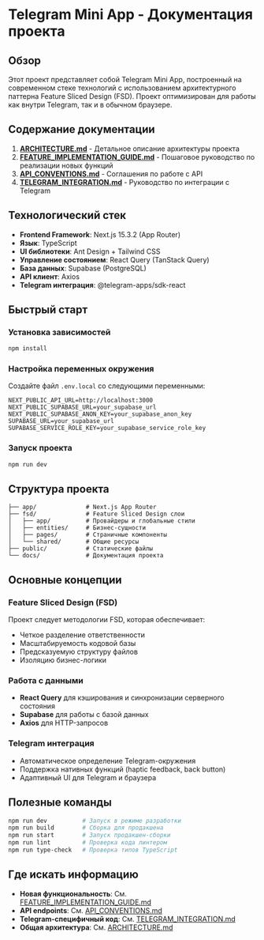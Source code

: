 # Telegram Mini App - Документация проекта

## Обзор

Этот проект представляет собой Telegram Mini App, построенный на современном стеке технологий с использованием архитектурного паттерна Feature Sliced Design (FSD). Проект оптимизирован для работы как внутри Telegram, так и в обычном браузере.

## Содержание документации

1. **[ARCHITECTURE.md](./ARCHITECTURE.md)** - Детальное описание архитектуры проекта
2. **[FEATURE_IMPLEMENTATION_GUIDE.md](./FEATURE_IMPLEMENTATION_GUIDE.md)** - Пошаговое руководство по реализации новых функций
3. **[API_CONVENTIONS.md](./API_CONVENTIONS.md)** - Соглашения по работе с API
4. **[TELEGRAM_INTEGRATION.md](./TELEGRAM_INTEGRATION.md)** - Руководство по интеграции с Telegram

## Технологический стек

- **Frontend Framework**: Next.js 15.3.2 (App Router)
- **Язык**: TypeScript
- **UI библиотеки**: Ant Design + Tailwind CSS
- **Управление состоянием**: React Query (TanStack Query)
- **База данных**: Supabase (PostgreSQL)
- **API клиент**: Axios
- **Telegram интеграция**: @telegram-apps/sdk-react

## Быстрый старт

### Установка зависимостей
```bash
npm install
```

### Настройка переменных окружения
Создайте файл `.env.local` со следующими переменными:
```env
NEXT_PUBLIC_API_URL=http://localhost:3000
NEXT_PUBLIC_SUPABASE_URL=your_supabase_url
NEXT_PUBLIC_SUPABASE_ANON_KEY=your_supabase_anon_key
SUPABASE_URL=your_supabase_url
SUPABASE_SERVICE_ROLE_KEY=your_supabase_service_role_key
```

### Запуск проекта
```bash
npm run dev
```

## Структура проекта

```
├── app/              # Next.js App Router
├── fsd/              # Feature Sliced Design слои
│   ├── app/          # Провайдеры и глобальные стили
│   ├── entities/     # Бизнес-сущности
│   ├── pages/        # Страничные компоненты
│   └── shared/       # Общие ресурсы
├── public/           # Статические файлы
└── docs/             # Документация проекта
```

## Основные концепции

### Feature Sliced Design (FSD)
Проект следует методологии FSD, которая обеспечивает:
- Четкое разделение ответственности
- Масштабируемость кодовой базы
- Предсказуемую структуру файлов
- Изоляцию бизнес-логики

### Работа с данными
- **React Query** для кэширования и синхронизации серверного состояния
- **Supabase** для работы с базой данных
- **Axios** для HTTP-запросов

### Telegram интеграция
- Автоматическое определение Telegram-окружения
- Поддержка нативных функций (haptic feedback, back button)
- Адаптивный UI для Telegram и браузера

## Полезные команды

```bash
npm run dev          # Запуск в режиме разработки
npm run build        # Сборка для продакшена
npm run start        # Запуск продакшен-сборки
npm run lint         # Проверка кода линтером
npm run type-check   # Проверка типов TypeScript
```

## Где искать информацию

- **Новая функциональность**: См. [FEATURE_IMPLEMENTATION_GUIDE.md](./FEATURE_IMPLEMENTATION_GUIDE.md)
- **API endpoints**: См. [API_CONVENTIONS.md](./API_CONVENTIONS.md)
- **Telegram-специфичный код**: См. [TELEGRAM_INTEGRATION.md](./TELEGRAM_INTEGRATION.md)
- **Общая архитектура**: См. [ARCHITECTURE.md](./ARCHITECTURE.md)